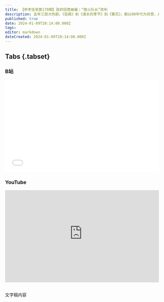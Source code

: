 ```yaml
---
title: 【参考信息第179期】政府招商被骗；“救火队长”改判
description: 去年三部大热剧，《狂飙》到《漫长的季节》到《繁花》，都以90年代为背景，从改革先锋广东，到下岗潮席卷的东北，再到商业冒险精神的上海，剧名恰好构成了时空对话。电视打开率已经越来越低了，但是居然还有30%，也是时代眼泪。哈尔滨逆袭成为顶流让大家想起“共和国长子”的名号，但是共和国长子有多少？山东一名镇政府人员写文章介绍招商常见的骗局，分析政府上当主要有三个原因。帮助贵州兴仁市政府的地方债“救火队长”二审改判了。
published: true
date: 2024-01-09T20:14:00.000Z
tags: 
editor: markdown
dateCreated: 2024-01-09T20:14:00.000Z
---
```


## Tabs {.tabset}
### B站
<div style="position: relative; padding: 30% 45%;">
<iframe style="position: absolute; width: 100%; height: 100%; left: 0; top: 0;" src="//player.bilibili.com/player.html?&bvid=BV16t4y1o7XW&page=1&as_wide=1&high_quality=1&danmaku=1&autoplay=0" scrolling="no" border="0" frameborder="no" framespacing="0" allowfullscreen="true"></iframe>
</div>

### YouTube
<div style="position: relative; padding: 30% 45%;">
<iframe style="position: absolute; top: 0; left: 0; width: 100%; height: 100%;" src="https://www.youtube-nocookie.com/embed/YoutubeVidID" title="YouTube video player" frameborder="0" allow="accelerometer; autoplay; clipboard-write; encrypted-media; gyroscope; picture-in-picture" allowfullscreen></iframe>
</div>

## 

文字稿内容